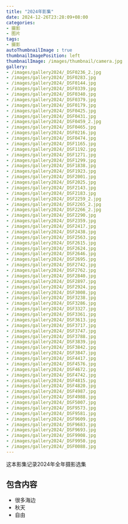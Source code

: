 ```yaml
---
title: "2024年影集"
date: 2024-12-26T23:28:09+08:00
categories:
- 摄影
- 图片
tags:
- 摄影
autoThumbnailImage : true
thumbnailImagePosition: left
thumbnailImage: /images/thumbnail/camera.jpg
gallery:
- /images/gallery2024/_DSF0236_2.jpg
- /images/gallery2024/_DSF0283.jpg
- /images/gallery2024/_DSF0144.jpg
- /images/gallery2024/_DSF0339.jpg
- /images/gallery2024/_DSF0340.jpg
- /images/gallery2024/_DSF0379.jpg
- /images/gallery2024/_DSF0179.jpg
- /images/gallery2024/_DSF0425.jpg
- /images/gallery2024/_DSF0431.jpg
- /images/gallery2024/_DSF0459_2.jpg
- /images/gallery2024/_DSF0465.jpg
- /images/gallery2024/_DSF0216.jpg
- /images/gallery2024/_DSF0474.jpg
- /images/gallery2024/_DSF1165.jpg
- /images/gallery2024/_DSF1192.jpg
- /images/gallery2024/_DSF1271.jpg
- /images/gallery2024/_DSF1299.jpg
- /images/gallery2024/_DSF1838.jpg
- /images/gallery2024/_DSF1923.jpg
- /images/gallery2024/_DSF2001.jpg
- /images/gallery2024/_DSF2025.jpg
- /images/gallery2024/_DSF2143.jpg
- /images/gallery2024/_DSF2183.jpg
- /images/gallery2024/_DSF2259_2.jpg
- /images/gallery2024/_DSF2265_2.jpg
- /images/gallery2024/_DSF2266_2.jpg
- /images/gallery2024/_DSF2290.jpg
- /images/gallery2024/_DSF2359.jpg
- /images/gallery2024/_DSF2417.jpg
- /images/gallery2024/_DSF2438.jpg
- /images/gallery2024/_DSF2563.jpg
- /images/gallery2024/_DSF2615.jpg
- /images/gallery2024/_DSF2624.jpg
- /images/gallery2024/_DSF2646.jpg
- /images/gallery2024/_DSF2695.jpg
- /images/gallery2024/_DSF2742.jpg
- /images/gallery2024/_DSF2762.jpg
- /images/gallery2024/_DSF2840.jpg
- /images/gallery2024/_DSF2897.jpg
- /images/gallery2024/_DSF2924.jpg
- /images/gallery2024/_DSF3008.jpg
- /images/gallery2024/_DSF3238.jpg
- /images/gallery2024/_DSF3286.jpg
- /images/gallery2024/_DSF3327.jpg
- /images/gallery2024/_DSF3361.jpg
- /images/gallery2024/_DSF3613.jpg
- /images/gallery2024/_DSF3717.jpg
- /images/gallery2024/_DSF3747.jpg
- /images/gallery2024/_DSF3788.jpg
- /images/gallery2024/_DSF3839.jpg
- /images/gallery2024/_DSF3842.jpg
- /images/gallery2024/_DSF3847.jpg
- /images/gallery2024/_DSF4417.jpg
- /images/gallery2024/_DSF4576.jpg
- /images/gallery2024/_DSF4672.jpg
- /images/gallery2024/_DSF4742.jpg
- /images/gallery2024/_DSF4815.jpg
- /images/gallery2024/_DSF4820.jpg
- /images/gallery2024/_DSF4987.jpg
- /images/gallery2024/_DSF4988.jpg
- /images/gallery2024/_DSF5007.jpg
- /images/gallery2024/_DSF9573.jpg
- /images/gallery2024/_DSF9581.jpg
- /images/gallery2024/_DSF9609.jpg
- /images/gallery2024/_DSF9683.jpg
- /images/gallery2024/_DSF9693.jpg
- /images/gallery2024/_DSF9908.jpg
- /images/gallery2024/_DSF9950.jpg
- /images/gallery2024/_DSF0088.jpg
---
```

这本影集记录2024年全年摄影选集
<!--more-->
## 包含内容
- 很多海边
- 秋天
- 自由